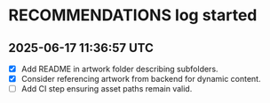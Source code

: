 # RECOMMENDATIONS log started
## 2025-06-17 11:36:57 UTC
- [x] Add README in artwork folder describing subfolders.
- [x] Consider referencing artwork from backend for dynamic content.
- [ ] Add CI step ensuring asset paths remain valid.
